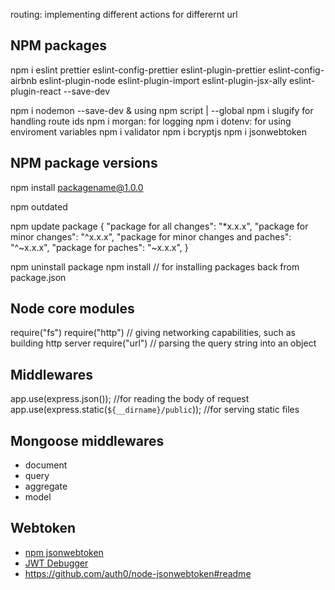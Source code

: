 routing: implementing different actions for differernt url

## NPM packages

npm i eslint prettier eslint-config-prettier eslint-plugin-prettier eslint-config-airbnb eslint-plugin-node eslint-plugin-import eslint-plugin-jsx-ally eslint-plugin-react --save-dev

npm i nodemon --save-dev & using npm script | --global
npm i slugify for handling route ids
npm i morgan: for logging
npm i dotenv: for using enviroment variables
npm i validator
npm i bcryptjs
npm i jsonwebtoken

## NPM package versions

npm install packagename@1.0.0

npm outdated

npm update package
{
"package for all changes": "\*x.x.x",
"package for minor changes": "^x.x.x",
"package for minor changes and paches": "^~x.x.x",
"package for paches": "~x.x.x",
}

npm uninstall package
npm install // for installing packages back from package.json

## Node core modules

require("fs")
require("http") // giving networking capabilities, such as building http server
require("url") // parsing the query string into an object

## Middlewares

app.use(express.json()); //for reading the body of request
app.use(express.static(`${__dirname}/public`)); //for serving static files

## Mongoose middlewares

- document
- query
- aggregate
- model

## Webtoken

- [npm jsonwebtoken](https://www.npmjs.com/package/jsonwebtoken)
- [JWT Debugger](https://www.jwt.io)
- https://github.com/auth0/node-jsonwebtoken#readme
